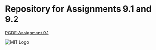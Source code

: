 # Repository for Assignments 9.1 and 9.2


<a href="https://shivkumarcdri.github.io/PCDE-Activity-9.1"> PCDE-Assignment 9.1 </a>

![MIT Logo](https://3dprint.com/wp-content/uploads/2015/09/mit_logo-300x300.gif)
